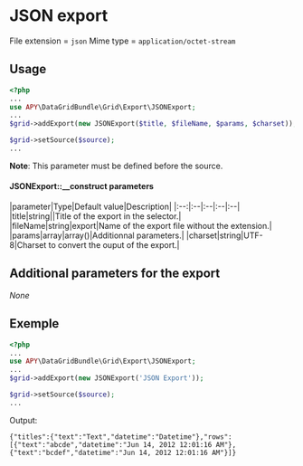 JSON export
===========

File extension = `json`
Mime type = `application/octet-stream`

## Usage
```php
<?php
...
use APY\DataGridBundle\Grid\Export\JSONExport; 
...
$grid->addExport(new JSONExport($title, $fileName, $params, $charset));

$grid->setSource($source);
...
```

**Note**: This parameter must be defined before the source.

#### JSONExport::__construct parameters

|parameter|Type|Default value|Description|
|:--:|:--|:--|:--|:--|
|title|string||Title of the export in the selector.|
|fileName|string|export|Name of the export file without the extension.|
|params|array|array()|Additionnal parameters.|
|charset|string|UTF-8|Charset to convert the ouput of the export.|

## Additional parameters for the export

_None_

## Exemple
```php
<?php
...
use APY\DataGridBundle\Grid\Export\JSONExport; 
...
$grid->addExport(new JSONExport('JSON Export'));

$grid->setSource($source);
...
```

Output:
```
{"titles":{"text":"Text","datetime":"Datetime"},"rows":[{"text":"abcde","datetime":"Jun 14, 2012 12:01:16 AM"},{"text":"bcdef","datetime":"Jun 14, 2012 12:01:16 AM"}]}
```
